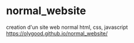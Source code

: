 # normal_website
creation d'un site web normal html, css, javascript  
https://olygood.github.io/normal_website/

